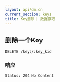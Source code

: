 ```yaml
---
layout: api/dm.cn
current_section: keys
title: Key删除｜ 数据存取
---
```


## 删除一个Key

    DELETE /keys/:key_kid

### 响应

    Status: 204 No Content
